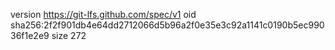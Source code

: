version https://git-lfs.github.com/spec/v1
oid sha256:2f2f901db4e64dd2712066d5b96a2f0e35e3c92a1141c0190b5ec99036f1e2e9
size 272
